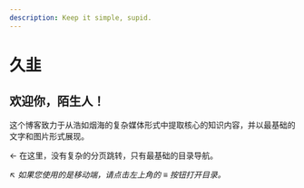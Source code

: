```yaml
---
description: Keep it simple, supid.
---
```


# 久韭

## 欢迎你，陌生人！

这个博客致力于从浩如烟海的复杂媒体形式中提取核心的知识内容，并以最基础的文字和图片形式展现。

← 在这里，没有复杂的分页跳转，只有最基础的目录导航。

_↖ 如果您使用的是移动端，请点击左上角的 ≡ 按钮打开目录。_
